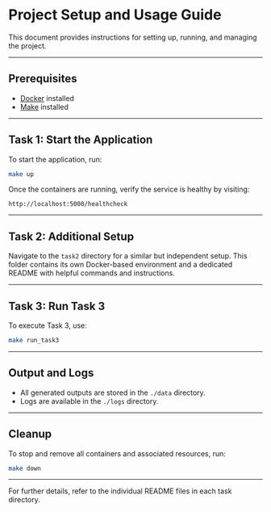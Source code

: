# Project Setup and Usage Guide

This document provides instructions for setting up, running, and managing the project.

---

## Prerequisites

- [Docker](https://www.docker.com/get-started) installed
- [Make](https://www.gnu.org/software/make/) installed

---

## Task 1: Start the Application

To start the application, run:

```sh
make up
```

Once the containers are running, verify the service is healthy by visiting:

```
http://localhost:5000/healthcheck
```

---

## Task 2: Additional Setup

Navigate to the `task2` directory for a similar but independent setup. This folder contains its own Docker-based environment and a dedicated README with helpful commands and instructions.

---

## Task 3: Run Task 3

To execute Task 3, use:

```sh
make run_task3
```

---

## Output and Logs

- All generated outputs are stored in the `./data` directory.
- Logs are available in the `./logs` directory.

---

## Cleanup

To stop and remove all containers and associated resources, run:

```sh
make down
```

---

For further details, refer to the individual README files in each task directory.